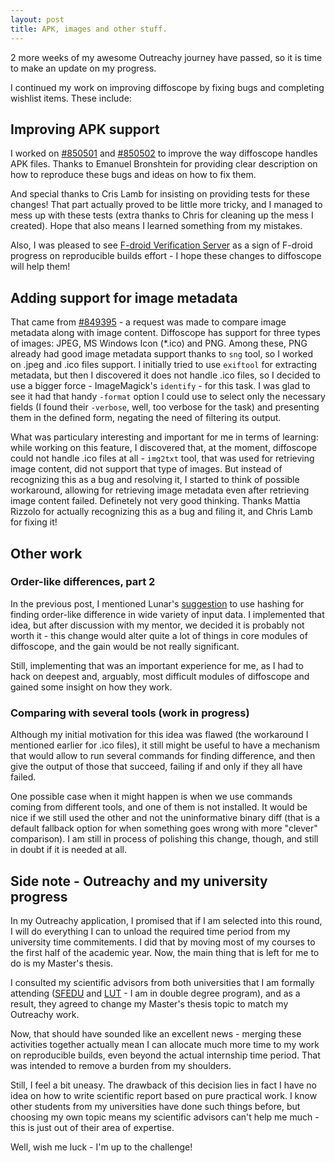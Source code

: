 ```yaml
---
layout: post
title: APK, images and other stuff.
---
```

2 more weeks of my awesome Outreachy journey have passed, so it is time to make an update on my progress.

I continued my work on improving diffoscope by fixing bugs and completing wishlist items. These include:

## Improving APK support ##

I worked on [#850501](https://bugs.debian.org/cgi-bin/bugreport.cgi?bug=850501) and 
[#850502](https://bugs.debian.org/cgi-bin/bugreport.cgi?bug=850502) to improve the way diffoscope handles APK files.
Thanks to Emanuel Bronshtein for providing clear description on how to reproduce these 
bugs and ideas on how to fix them. 

And special thanks to Cris Lamb for insisting on providing tests for these changes! 
That part actually proved to be little more tricky, and I managed to mess up with these tests (extra thanks to Chris for 
cleaning up the mess I created). Hope that also means I learned something from my mistakes.

Also, I was pleased to see [F-droid Verification Server](https://verification.f-droid.org/) as a sign of F-droid progress 
on reproducible builds effort - I hope these changes to diffoscope will help them!

## Adding support for image metadata ##

That came from [#849395](https://bugs.debian.org/cgi-bin/bugreport.cgi?bug=849395) - a request was made to compare image 
metadata along with image content. Diffoscope has support for three types of images: JPEG, MS Windows Icon (*.ico) and PNG.
Among these, PNG already had good image metadata support thanks to `sng` tool, so I worked on .jpeg and .ico files support.
I initially tried to use `exiftool` for extracting metadata, but then I discovered it does not handle .ico files, so I decided 
to use a bigger force - ImageMagick's `identify` - for this task. I was glad to see it had that handy `-format` option I could use
to select only the necessary fields (I found their `-verbose`, well, too verbose for the task) and presenting them in the defined
form, negating the need of filtering its output.

What was particulary interesting and important for me in terms of learning: while working on this feature, I discovered that, 
at the moment, diffoscope could not handle .ico files at all - `img2txt` tool, that was used for retrieving image content, did
not support that type of images. But instead of recognizing this as a bug and resolving it, I started to think of possible
workaround, allowing for retrieving image metadata even after retrieving image content failed. 
Definetely not very good thinking. Thanks Mattia Rizzolo for actually recognizing this as a bug and filing it, 
and Chris Lamb for fixing it!

## Other work ##

### Order-like differences, part 2 ###

In the previous post, I mentioned Lunar's [suggestion](https://bugs.debian.org/cgi-bin/bugreport.cgi?bug=848049#27) to use 
hashing for finding order-like difference in wide variety of input data. I implemented that idea, but after discussion with
my mentor, we decided it is probably not worth it - this change would alter quite a lot of things in core modules of diffoscope,
and the gain would be not really significant.

Still, implementing that was an important experience for me, as I had to hack on deepest and, arguably, most difficult
modules of diffoscope and gained some insight on how they work.

### Comparing with several tools (work in progress) ###

Although my initial motivation for this idea was flawed (the workaround I mentioned earlier for .ico files), it still might be
useful to have a mechanism that would allow to run several commands for finding difference, and then give the output of those 
that succeed, failing if and only if they all have failed. 

One possible case when it might happen is when we use commands 
coming from different tools, and one of them is not installed. It would be nice if we still used the other and not the 
uninformative binary diff (that is a default fallback option for when something goes wrong with more "clever" comparison).
I am still in process of polishing this change, though, and still in doubt if it is needed at all.

## Side note - Outreachy and my university progress ##

In my Outreachy application, I promised that if I am selected into this round, I will do everything I can to unload the 
required time period from my university time commitements. I did that by moving most of my courses to the first half of the 
academic year. Now, the main thing that is left for me to do is my Master's thesis.

I consulted my scientific advisors from both universities that I am formally attending ([SFEDU](http://sfedu.ru/index_eng.php) 
and [LUT](http://www.lut.fi/web/en/) - I am in double degree program), and as a result, they agreed to change my Master's thesis 
topic to match my Outreachy work.

Now, that should have sounded like an excellent news - merging these activities together actually mean I can allocate much more
time to my work on reproducible builds, even beyond the actual internship time period. 
That was intended to remove a burden from my shoulders.

Still, I feel a bit uneasy. The drawback of this decision lies in fact I have no idea on how to write scientific report based 
on pure practical work. I know other students from my universities have done such things before, but choosing my own topic means 
my scientific advisors can't help me much - this is just out of their area of expertise.

Well, wish me luck - I'm up to the challenge!
